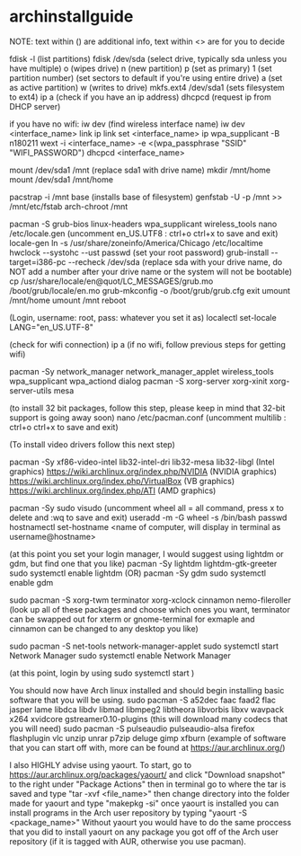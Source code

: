 # archinstallguide

NOTE: text within () are additional info, text within <> are for you to decide

fdisk -l (list partitions)
fdisk /dev/sda (select drive, typically sda unless you have multiple)
o (wipes drive)
n (new partition)
p (set as primary)
1 (set partition number)
(set sectors to default if you're using entire drive)
a (set as active partition)
w (writes to drive)
mkfs.ext4 /dev/sda1 (sets filesystem to ext4)
ip a (check if you have an ip address)
dhcpcd (request ip from DHCP server)

if you have no wifi:
iw dev (find wireless interface name)
iw dev <interface_name> link
ip link set <interface_name> ip
wpa_supplicant -B n180211 wext -i <interface_name> -e <(wpa_passphrase "SSID" "WIFI_PASSWORD")
dhcpcd <interface_name>

mount /dev/sda1 /mnt (replace sda1 with drive name)
mkdir /mnt/home
mount /dev/sda1 /mnt/home

pacstrap -i /mnt base (installs base of filesystem)
genfstab -U -p /mnt >> /mnt/etc/fstab
arch-chroot /mnt

pacman -S grub-bios linux-headers wpa_supplicant wireless_tools
nano /etc/locale.gen (uncomment en_US.UTF8 : ctrl+o ctrl+x to save and exit)
locale-gen
ln -s /usr/share/zoneinfo/America/Chicago /etc/localtime
hwclock --systohc --ust
passwd (set your root password)
grub-install --target=i386-pc --recheck /dev/sda (replace sda with your drive name, do NOT add a number after your drive name or the system will not be bootable)
cp /usr/share/locale/en\@quot/LC_MESSAGES/grub.mo /boot/grub/locale/en.mo
grub-mkconfig -o /boot/grub/grub.cfg
exit
umount /mnt/home
umount /mnt
reboot

(Login, username: root, pass: whatever you set it as)
localectl set-locale LANG="en_US.UTF-8"

(check for wifi connection)
ip a
(if no wifi, follow previous steps for getting wifi)

pacman -Sy network_manager network_manager_applet wireless_tools wpa_supplicant wpa_actiond dialog
pacman -S xorg-server xorg-xinit xorg-server-utils mesa

(to install 32 bit packages, follow this step, please keep in mind that 32-bit support is going away soon)
nano /etc/pacman.conf (uncomment multilib : ctrl+o ctrl+x to save and exit)

(To install video drivers follow this next step)

pacman -Sy xf86-video-intel lib32-intel-dri lib32-mesa lib32-libgl (Intel graphics)
https://wiki.archlinux.org/index.php/NVIDIA (NVIDIA graphics)
https://wiki.archlinux.org/index.php/VirtualBox (VB graphics)
https://wiki.archlinux.org/index.php/ATI (AMD graphics)

pacman -Sy sudo
visudo (uncomment wheel all = all command, press x to delete and :wq to save and exit)
useradd -m -G wheel -s /bin/bash <username>
passwd <username>
hostnamectl set-hostname <name of computer, will display in terminal as username@hostname>

(at this point you set your login manager, I would suggest using lightdm or gdm, but find one that you like)
pacman -Sy lightdm lightdm-gtk-greeter
sudo systemctl enable lightdm
(OR)
pacman -Sy gdm
sudo systemctl enable gdm

sudo pacman -S xorg-twm terminator xorg-xclock cinnamon nemo-fileroller (look up all of these packages and choose which ones you want, terminator can be swapped out for xterm or gnome-terminal for exmaple and cinnamon can be changed to any desktop you like)

sudo pacman -S net-tools network-manager-applet
sudo systemctl start Network Manager
sudo systemctl enable Network Manager

(at this point, login by using sudo systemctl start <loginmanger>)

You should now have Arch linux installed and should begin installing basic software that you will be using.
sudo pacman -S a52dec faac faad2 flac jasper lame libdca libdv libmad libmpeg2 libtheora libvorbis libxv wavpack x264 xvidcore gstreamer0.10-plugins (this will download many codecs that you will need)
sudo pacman -S pulseaudio pulseaudio-alsa firefox flashplugin vlc unzip unrar p7zip deluge gimp xfburn (example of software that you can start off with, more can be found at https://aur.archlinux.org/)

I also HIGHLY advise using yaourt. To start, go to https://aur.archlinux.org/packages/yaourt/ and click "Download snapshot" to the right under "Package Actions"
then in terminal go to where the tar is saved and type "tar -xvf <file_name>" then change directory into the folder made for yaourt and type "makepkg -si"
once yaourt is installed you can install programs in the Arch user repository by typing "yaourt -S <package_name>"
Without yaourt you would have to do the same proccess that you did to install yaourt on any package you got off of the Arch user repository (if it is tagged with AUR, otherwise you use pacman).
